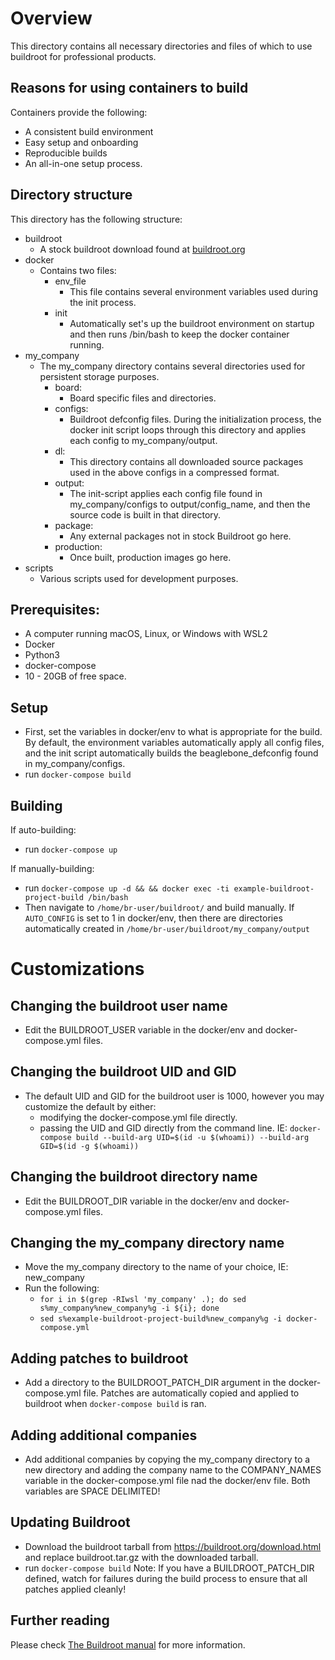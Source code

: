 # Overview
This directory contains all necessary directories and files of which to use buildroot for professional products.

## Reasons for using containers to build
Containers provide the following:
  - A consistent build environment
  - Easy setup and onboarding
  - Reproducible builds
  - An all-in-one setup process.

## Directory structure
This directory has the following structure:
  - buildroot
    - A stock buildroot download found at [buildroot.org](https://buildroot.org/) 
  - docker
    - Contains two files:
      - env_file
        - This file contains several environment variables used during the init process.
      - init
        - Automatically set's up the buildroot environment on startup and then runs /bin/bash to keep the docker container running.
  - my_company
    - The my_company directory contains several directories used for persistent storage purposes.
        - board:
          - Board specific files and directories.
        - configs:
          - Buildroot defconfig files. During the initialization process, the docker init script loops through this directory and applies each config to my_company/output.
        - dl:
          - This directory contains all downloaded source packages used in the above configs in a compressed format.
        - output:
          - The init-script applies each config file found in my_company/configs to output/config_name, and then the source code is built in that directory.
        - package:
          - Any external packages not in stock Buildroot go here.
        - production:
          - Once built, production images go here.
  - scripts
    - Various scripts used for development purposes.

## Prerequisites:
- A computer running macOS, Linux, or Windows with WSL2
- Docker
- Python3
- docker-compose
- 10 - 20GB of free space.

## Setup
  - First, set the variables in docker/env to what is appropriate for the build.
    By default, the environment variables automatically apply all config files, and the init script automatically builds the beaglebone_defconfig found in my_company/configs.
  - run `docker-compose build`

## Building
If auto-building:
  - run `docker-compose up`

If manually-building:
  - run `docker-compose up -d && && docker exec -ti example-buildroot-project-build /bin/bash`
  - Then navigate to `/home/br-user/buildroot/` and build manually. If `AUTO_CONFIG` is set to 1
    in docker/env, then there are directories automatically created in `/home/br-user/buildroot/my_company/output`

# Customizations

## Changing the buildroot user name
  - Edit the BUILDROOT_USER variable in the docker/env and docker-compose.yml files.

## Changing the buildroot UID and GID
  - The default UID and GID for the buildroot user is 1000, however you may customize the default by either:
    - modifying the docker-compose.yml file directly.
    - passing the UID and GID directly from the command line. IE: `docker-compose build --build-arg UID=$(id -u $(whoami)) --build-arg GID=$(id -g $(whoami))`

## Changing the buildroot directory name
  - Edit the BUILDROOT_DIR variable in the docker/env and docker-compose.yml files.

## Changing the my_company directory name
  - Move the my_company directory to the name of your choice, IE: new_company
  - Run the following:
    - `for i in $(grep -RIwsl 'my_company' .); do sed s%my_company%new_company%g -i ${i}; done`
    - `sed s%example-buildroot-project-build%new_company%g -i docker-compose.yml`

## Adding patches to buildroot
  - Add a directory to the BUILDROOT_PATCH_DIR argument in the docker-compose.yml file.
    Patches are automatically copied and applied to buildroot when `docker-compose build` is ran.

## Adding additional companies
  - Add additional companies by copying the my_company directory to a new directory and adding the company name to the
    COMPANY_NAMES variable in the docker-compose.yml file nad the docker/env file.
    Both variables are SPACE DELIMITED!

## Updating Buildroot
  - Download the buildroot tarball from https://buildroot.org/download.html and replace buildroot.tar.gz with the downloaded tarball.
  - run `docker-compose build`
  Note: If you have a BUILDROOT_PATCH_DIR defined, watch for failures during the build process to ensure that all patches applied cleanly!

## Further reading
Please check [The Buildroot manual](https://buildroot.org/downloads/manual/manual.html) for more information.
